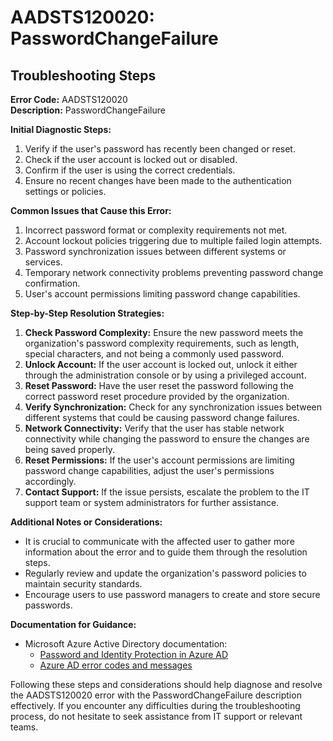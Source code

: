 
# AADSTS120020: PasswordChangeFailure


## Troubleshooting Steps
**Error Code:** AADSTS120020  
**Description:** PasswordChangeFailure

**Initial Diagnostic Steps:**
1. Verify if the user's password has recently been changed or reset.
2. Check if the user account is locked out or disabled.
3. Confirm if the user is using the correct credentials.
4. Ensure no recent changes have been made to the authentication settings or policies.

**Common Issues that Cause this Error:**
1. Incorrect password format or complexity requirements not met.
2. Account lockout policies triggering due to multiple failed login attempts.
3. Password synchronization issues between different systems or services.
4. Temporary network connectivity problems preventing password change confirmation.
5. User's account permissions limiting password change capabilities.

**Step-by-Step Resolution Strategies:**
1. **Check Password Complexity:** Ensure the new password meets the organization's password complexity requirements, such as length, special characters, and not being a commonly used password.
2. **Unlock Account:** If the user account is locked out, unlock it either through the administration console or by using a privileged account.
3. **Reset Password:** Have the user reset the password following the correct password reset procedure provided by the organization.
4. **Verify Synchronization:** Check for any synchronization issues between different systems that could be causing password change failures.
5. **Network Connectivity:** Verify that the user has stable network connectivity while changing the password to ensure the changes are being saved properly.
6. **Reset Permissions:** If the user's account permissions are limiting password change capabilities, adjust the user's permissions accordingly.
7. **Contact Support:** If the issue persists, escalate the problem to the IT support team or system administrators for further assistance.

**Additional Notes or Considerations:**
- It is crucial to communicate with the affected user to gather more information about the error and to guide them through the resolution steps.
- Regularly review and update the organization's password policies to maintain security standards.
- Encourage users to use password managers to create and store secure passwords.

**Documentation for Guidance:**
- Microsoft Azure Active Directory documentation:
  - [Password and Identity Protection in Azure AD](https://docs.microsoft.com/en-us/azure/active-directory/authentication/concept-password-ban-bad#more-about-password-policy)
  - [Azure AD error codes and messages](https://docs.microsoft.com/en-us/azure/active-directory/develop/reference-aadsts-errors)

Following these steps and considerations should help diagnose and resolve the AADSTS120020 error with the PasswordChangeFailure description effectively. If you encounter any difficulties during the troubleshooting process, do not hesitate to seek assistance from IT support or relevant teams.